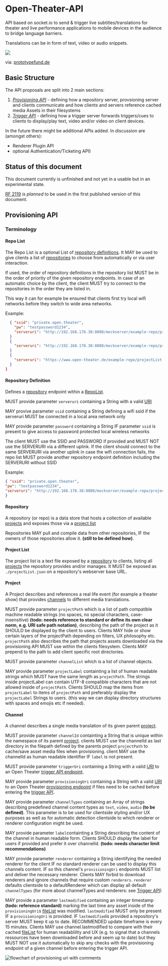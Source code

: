 # Open-Theater-API

API based on socket.io to send & trigger live subtitles/translations for theater and live performance applications to mobile devices in the audience to bridge language barriers.

Translations can be in form of text, video or audio snippets.

<a href="https://www.bmbf.de/"><img src="https://prototypefund.de/wp-content/uploads/2016/07/logo-bmbf.svg"></a>

via:
<a href="https://www.prototypefund.de/">prototypefund.de</a>

## Basic Structure

The API proposals are split into 2 main sections:

1) <a href="#provisioning-api">*Provisioning API*</a> - defining how a repository server, provsioning server and clients communicate and how clients and servers reference cached media Assets in their filesystems
2) <a href="#trigger-api">*Trigger API*</a> - defining how a trigger server forwards triggers/cues to clients to display/play text, video and/or video on client devices.

In the future there might be additional APIs added. In discussion are (amongst others): 
- Renderer Plugin API
- optional Authentication/Ticketing API)

## Status of this document
This document currently is unfinished and not yet in a usable but in an experimental state.

<a href="https://tools.ietf.org/html/rfc2119">RF 2119</a> *is planned* to be used in the first published version of this document.



## Provisioning API

### Terminology

#### Repo List
The Repo List is a optional List of <a href="#repository-definition">repository definitions</a>. It MAY be used to give clients a list of <a href="#repository">repositories</a> to choose from automatically or via user interaction.

If used, the order of repository definitions in the repository list MUST be in the order of priority of the given repository endpoints. In case of an automatic choice by the client, the client MUST try to connect to the repositories in the order they are listed in.

This way it can for example be ensured that clients first try local wifi networks before they switch to wide area networks.

Example:
```json
  { "ssid": "private.open.theater", 
    "pw": "testpassword1234",
    "serveruri": "http://192.168.178.38:8080/mockserver/example-repo/projectList.json"
  }
  {
    "serveruri": "http://192.168.178.38:8080/mockserver/example-repo/projectList.json"
  }
  {
    "serveruri": "https://www.open-theater.de/example-repo/projectList.json"
  }
]
```

#### Repository Definition 

Defines a <a href="#repository">repository</a> endpoint within a <a href="#repo-list">RepoList</a>.

MUST provide parameter `serveruri` containing a String with a valid <a href="https://tools.ietf.org/html/rfc3986">URI</a>

MAY provive parameter `ssid` containing a String defining a wifi ssid if the serveruri MUST be connected in a local area network only

MAY provide parameter `password` containing a String IF parameter `ssid` is present to give access to password protected local wireless networks

The client MUST use the SSID and PASSWORD if provided and MUST NOT use the SERVERURI via a different uplink.
If the client should connect to the same SERVERURI via another uplink in case the wifi connection fails, the repo list MUST provide another repository endpoint definition including the SERVERURI without SSID

Example:
```json
{ "ssid": "private.open.theater", 
"pw": "testpassword1234",
"serveruri": "http://192.168.178.38:8080/mockserver/example-repo/projectList.json"
}

```

#### Repository
A repository (or repo) is a data store that hosts a collection of available <a href="#project">projects</a> and exposes those via a <a href="#project-list">project list</a>

Repositories MAY pull and compile data from other repositories, IF the owners of those repositories allow it. **(still to be defined how)**.

#### Project List
The project list is a text file exposed by a <a href="#repository">repository</a> to clients, listing all <a href="#project">projects</a> the repository provides and/or manages.
It MUST be exposed as `./projectList.json` on a repository's webserver base URL.

#### Project
A Project describes and references a real life event (for example a theater show) that provides <a href="#channel">channels</a> to different media translations.

MUST provide parameter `projectPath` which is a list of path compatible machine readable strings (no spaces, no special characters, case-insensitive) **(todo: needs reference to standard or define its own clear norm, e.g. URI safe path notation)**, describing the path of the project as it SHOULD be displayed by the client to users. Clients MAY hide or show certain layers of the projectPath depending on filters, UX philosophy etc. `projectPath` also describes the path that projects assets downloaded via the provisioning API MUST use within the clients filesystem. Clients MAY prepend to the path to add client specific root directories.

MUST provide parameter `channelList` which is a list of channel objects.

MAY provide parameter `projectLabel` containting a list of human readable strings which MUST have the same length as `projectPath`. The strings inside projectLabel can contain UTF-8 compatible characters that are not allowed inside of `projectPath`. Clients SHOULD map the items from `projectLabel` to items of `projectPath` and preferably display the `projectLabel` Strings to users.
(this way we can display directory structures with spaces and emojis etc if needed).

#### Channel
A channel describes a single media translation of its given parent <a href="#project">project</a>.

MUST provide parameter `channelId` containting a String that is unique within the namespace of its parent <a href="#project">project</a>. clients MUST use the channelId as last directory in the filepath defined by the parents project `projectPath` to cache/save asset media files when provisioning. client MAY use the channelId as human readable identifier IF `label` is not present.

MUST provide parameter `triggerUri` containing a String with a valid <a href="https://tools.ietf.org/html/rfc3986">URI</a> to an Open Theater <a href="#trigger-api-endpoint">trigger API endpoint</a>.

MAY provide parameter `provisioningUri` containing a String with a valid <a href="https://tools.ietf.org/html/rfc3986">URI</a> to an Open Theater <a href="#provisioning-endpoint">provisioning endpoint</a> if files need to be cached before entering the <a href="#trigger-api">trigger API</a>.

MAY provide parameter `channelTypes` containing an Array of strings describing predefined channel content types as `text`,  `video`, `audio` **(to be defined)**. This parameter is to be used for clientside styling and/or UX purposes as well as for automatic detection clientside to which renderer or renderer configuration might be used.

MAY provide parameter `label`containting a String describing the content of the channel in human readable form. Clients SHOULD display the label for users if provided and prefer it over channelId. **(todo: needs character limit recommendations)**

MAY provide parameter `renderer` containing a String identifying the needed renderer for the client IF no standard renderer can be used to display this channels content. IF so this channel's `provisioningUri` endpoints MUST list and deliver the necessary renderer. Clients MAY forbid to download renderers and ignore channels that require custom `renderers`. `renderer` defaults clientside to a defaultRenderer which can display all default `channelTypes` (for more about channelTypes and renderers: see <a href="#trigger-api">Trigger API</a>)

MAY provide a parameter `lastmodified` containing an integer timestamp **(todo: reference standard)** marking the last time any asset inside of the `provisioningUri`s <a href="#fileList">fileList</a> was modified. `lastmodified` MUST only be present IF a `provisioningUri` is provided. IF `lastmodified`is provided a repository's server MUST keep it up to date. RECOMMENDED update timeframe is every 15 minutes. 
Clients MAY use channel.lastmodified to compare with their cached <a href="#fileList">fileList</a> for human readablility and UX (e.g. to signal that a channels ressources have been downloaded before and seem up to date) but they MUST NOT use it automatically to skip any checks with the provisioning endpoint of a given channel before entering the trigger API.

<!-- CONTINUE HERE -->
<img src="https://open-theater.de/wp-content/uploads/2020/12/OpenTheater-API-Flow-und-Visual-Doku-1.jpg" alt="flowchart of provisioning uri with comments"></img>
